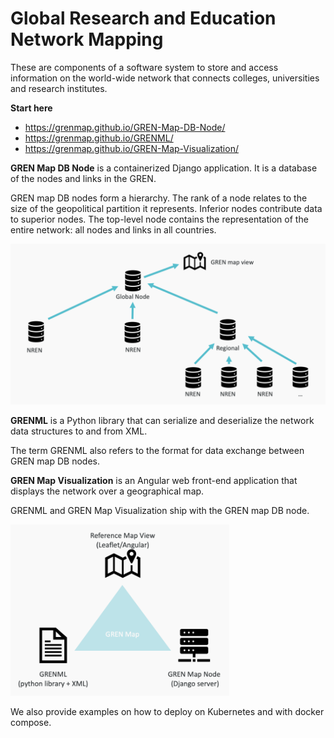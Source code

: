 
# Global Research and Education Network Mapping

These are components of a software system to store and access information on the world-wide network that connects colleges, universities and research institutes.

**Start here**
- https://grenmap.github.io/GREN-Map-DB-Node/
- https://grenmap.github.io/GRENML/
- https://grenmap.github.io/GREN-Map-Visualization/

**GREN Map DB Node** is a containerized Django application. It is a database of the nodes and links in the GREN.

GREN map DB nodes form a hierarchy. The rank of a node relates to the size of the geopolitical partition it represents. Inferior nodes contribute data to superior nodes. The top-level node contains the representation of the entire network: all nodes and links in all countries.

<img src="./node-hierarchy.png" width="700">

**GRENML** is a Python library that can serialize and deserialize the network data structures to and from XML.

The term GRENML also refers to the format for data exchange between GREN map DB nodes.

**GREN Map Visualization** is an Angular web front-end application that displays the network over a geographical map.

GRENML and GREN Map Visualization ship with the GREN map DB node.

<img src="./components.png" width="350">

We also provide examples on how to deploy on Kubernetes and with docker compose.
